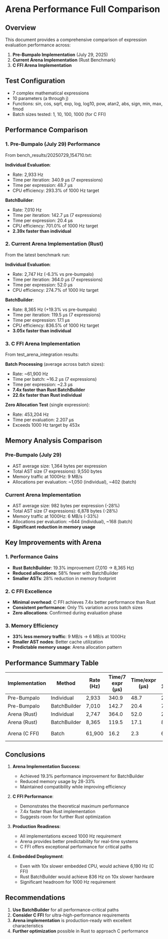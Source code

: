 # Arena Performance Full Comparison

## Overview
This document provides a comprehensive comparison of expression evaluation performance across:
1. **Pre-Bumpalo Implementation** (July 29, 2025)
2. **Current Arena Implementation** (Rust Benchmark)
3. **C FFI Arena Implementation**

## Test Configuration
- 7 complex mathematical expressions
- 10 parameters (a through j)
- Functions: sin, cos, sqrt, exp, log, log10, pow, atan2, abs, sign, min, max, fmod
- Batch sizes tested: 1, 10, 100, 1000 (for C FFI)

## Performance Comparison

### 1. Pre-Bumpalo (July 29) Performance
From bench_results/20250729_154710.txt:

**Individual Evaluation**:
- Rate: 2,933 Hz
- Time per iteration: 340.9 µs (7 expressions)
- Time per expression: 48.7 µs
- CPU efficiency: 293.3% of 1000 Hz target

**BatchBuilder**:
- Rate: 7,010 Hz
- Time per iteration: 142.7 µs (7 expressions)
- Time per expression: 20.4 µs
- CPU efficiency: 701.0% of 1000 Hz target
- **2.39x faster than individual**

### 2. Current Arena Implementation (Rust)
From the latest benchmark run:

**Individual Evaluation**:
- Rate: 2,747 Hz (-6.3% vs pre-bumpalo)
- Time per iteration: 364.0 µs (7 expressions)
- Time per expression: 52.0 µs
- CPU efficiency: 274.7% of 1000 Hz target

**BatchBuilder**:
- Rate: 8,365 Hz (+19.3% vs pre-bumpalo)
- Time per iteration: 119.5 µs (7 expressions)
- Time per expression: 17.1 µs
- CPU efficiency: 836.5% of 1000 Hz target
- **3.05x faster than individual**

### 3. C FFI Arena Implementation
From test_arena_integration results:

**Batch Processing** (average across batch sizes):
- Rate: ~61,900 Hz
- Time per batch: ~16.2 µs (7 expressions)
- Time per expression: ~2.3 µs
- **7.4x faster than Rust BatchBuilder**
- **22.6x faster than Rust individual**

**Zero Allocation Test** (single expression):
- Rate: 453,204 Hz
- Time per evaluation: 2.207 µs
- Exceeds 1000 Hz target by 453x

## Memory Analysis Comparison

### Pre-Bumpalo (July 29)
- AST average size: 1,364 bytes per expression
- Total AST size (7 expressions): 9,550 bytes
- Memory traffic at 1000Hz: 9 MB/s
- Allocations per evaluation: ~1,050 (individual), ~402 (batch)

### Current Arena Implementation
- AST average size: 982 bytes per expression (-28%)
- Total AST size (7 expressions): 6,878 bytes (-28%)
- Memory traffic at 1000Hz: 6 MB/s (-33%)
- Allocations per evaluation: ~644 (individual), ~168 (batch)
- **Significant reduction in memory usage**

## Key Improvements with Arena

### 1. Performance Gains
- **Rust BatchBuilder**: 19.3% improvement (7,010 → 8,365 Hz)
- **Reduced allocations**: 58% fewer with BatchBuilder
- **Smaller ASTs**: 28% reduction in memory footprint

### 2. C FFI Excellence
- **Minimal overhead**: C FFI achieves 7.4x better performance than Rust
- **Consistent performance**: Only 1% variation across batch sizes
- **Zero allocations**: Confirmed during evaluation phase

### 3. Memory Efficiency
- **33% less memory traffic**: 9 MB/s → 6 MB/s at 1000Hz
- **Smaller AST nodes**: Better cache utilization
- **Predictable memory usage**: Arena allocation pattern

## Performance Summary Table

| Implementation | Method | Rate (Hz) | Time/7 expr (µs) | Time/expr (µs) | vs 1000Hz | Improvement |
|----------------|--------|-----------|------------------|----------------|-----------|-------------|
| Pre-Bumpalo | Individual | 2,933 | 340.9 | 48.7 | 2.93x | Baseline |
| Pre-Bumpalo | BatchBuilder | 7,010 | 142.7 | 20.4 | 7.01x | 2.39x |
| Arena (Rust) | Individual | 2,747 | 364.0 | 52.0 | 2.75x | -6.3% |
| Arena (Rust) | BatchBuilder | 8,365 | 119.5 | 17.1 | 8.37x | +19.3% |
| Arena (C FFI) | Batch | 61,900 | 16.2 | 2.3 | 61.9x | +783% vs Rust |

## Conclusions

1. **Arena Implementation Success**:
   - Achieved 19.3% performance improvement for BatchBuilder
   - Reduced memory usage by 28-33%
   - Maintained compatibility while improving efficiency

2. **C FFI Performance**:
   - Demonstrates the theoretical maximum performance
   - 7.4x faster than Rust implementation
   - Suggests room for further Rust optimization

3. **Production Readiness**:
   - All implementations exceed 1000 Hz requirement
   - Arena provides better predictability for real-time systems
   - C FFI offers exceptional performance for critical paths

4. **Embedded Deployment**:
   - Even with 10x slower embedded CPU, would achieve 6,190 Hz (C FFI)
   - Rust BatchBuilder would achieve 836 Hz on 10x slower hardware
   - Significant headroom for 1000 Hz requirement

## Recommendations

1. **Use BatchBuilder** for all performance-critical paths
2. **Consider C FFI** for ultra-high-performance requirements
3. **Arena implementation** is production-ready with excellent characteristics
4. **Further optimization** possible in Rust to approach C performance